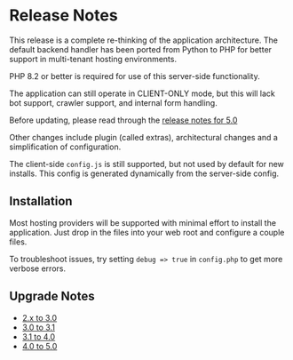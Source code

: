 # Release Notes

This release is a complete re-thinking of the application
architecture.  The default backend handler has been ported from 
Python to PHP for better support in multi-tenant hosting environments.

PHP 8.2 or better is required for use of this server-side functionality.

The application can still operate in CLIENT-ONLY mode,
but this will lack bot support, crawler support, and internal form handling.

Before updating, please read through the
[release notes for 5.0](https://github.com/eVAL-Agency/MarkdownMasterCMS/blob/main/docs/upgrade-notes/upgrade-4.0-to-5.0.md)

Other changes include plugin (called extras), architectural changes
and a simplification of configuration.

The client-side `config.js` is still supported, but not used by default for new installs.
This config is generated dynamically from the server-side config.

## Installation

Most hosting providers will be supported with minimal effort to install the application.
Just drop in the files into your web root and configure a couple files.

To troubleshoot issues, try setting `debug => true` in `config.php`
to get more verbose errors.

## Upgrade Notes

* [2.x to 3.0](https://github.com/eVAL-Agency/MarkdownMasterCMS/blob/main/docs/upgrade-notes/upgrade-2.x-to-3.0.md)
* [3.0 to 3.1](https://github.com/eVAL-Agency/MarkdownMasterCMS/blob/main/docs/upgrade-notes/upgrade-3.0-to-3.1.md)
* [3.1 to 4.0](https://github.com/eVAL-Agency/MarkdownMasterCMS/blob/main/docs/upgrade-notes/upgrade-3.1-to-4.0.md)
* [4.0 to 5.0](https://github.com/eVAL-Agency/MarkdownMasterCMS/blob/main/docs/upgrade-notes/upgrade-4.0-to-5.0.md)
